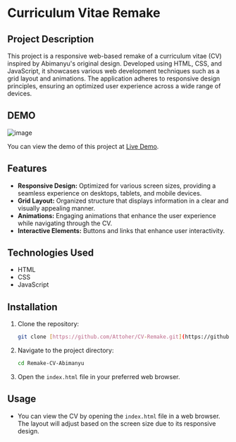 

# Curriculum Vitae Remake

## Project Description

This project is a responsive web-based remake of a curriculum vitae (CV) inspired by Abimanyu's original design. Developed using HTML, CSS, and JavaScript, it showcases various web development techniques such as a grid layout and animations. The application adheres to responsive design principles, ensuring an optimized user experience across a wide range of devices.

## DEMO 

![image](https://github.com/user-attachments/assets/2eef777d-85bf-4f34-95eb-ed18cb91191c)

You can view the demo of this project at [Live Demo](https://attoher.github.io/Remake-CV-Abimanyu/).

## Features

- **Responsive Design:** Optimized for various screen sizes, providing a seamless experience on desktops, tablets, and mobile devices.
- **Grid Layout:** Organized structure that displays information in a clear and visually appealing manner.
- **Animations:** Engaging animations that enhance the user experience while navigating through the CV.
- **Interactive Elements:** Buttons and links that enhance user interactivity.

## Technologies Used

- HTML
- CSS
- JavaScript

## Installation

1. Clone the repository:
   ```bash
   git clone [https://github.com/Attoher/CV-Remake.git](https://github.com/Attoher/Remake-CV-Abimanyu.git)
   ```
2. Navigate to the project directory:
   ```bash
   cd Remake-CV-Abimanyu
   ```
3. Open the `index.html` file in your preferred web browser.

## Usage

- You can view the CV by opening the `index.html` file in a web browser. The layout will adjust based on the screen size due to its responsive design.
